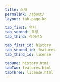 ```yaml
---
title: 소개
permalink: /about/
layout: tab-page-ko

tab_first: 역사
tab_second: 특징
tab_third: 라이선스

tab_first_id: history
tab_second_id: features
tab_third_id: license

tabOne: history.html
tabTwo: features.html
tabThree: license.html
---
```

